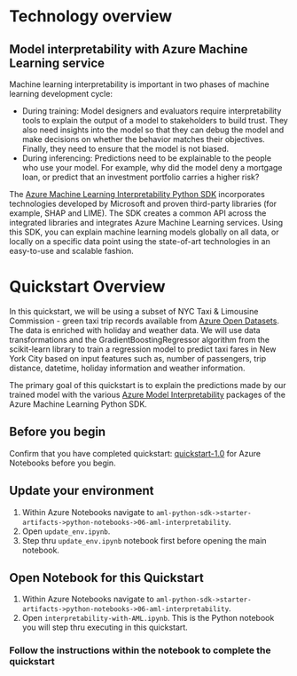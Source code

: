 # Technology overview

## Model interpretability with Azure Machine Learning service
Machine learning interpretability is important in two phases of machine learning development cycle:

* During training: Model designers and evaluators require interpretability tools to explain the output of a model to stakeholders to build trust. They also need insights into the model so that they can debug the model and make decisions on whether the behavior matches their objectives. Finally, they need to ensure that the model is not biased.
* During inferencing: Predictions need to be explainable to the people who use your model. For example, why did the model deny a mortgage loan, or predict that an investment portfolio carries a higher risk?

The [Azure Machine Learning Interpretability Python SDK](https://docs.microsoft.com/en-us/python/api/azureml-explain-model/?view=azure-ml-py) incorporates technologies developed by Microsoft and proven third-party libraries (for example, SHAP and LIME). The SDK creates a common API across the integrated libraries and integrates Azure Machine Learning services. Using this SDK, you can explain machine learning models globally on all data, or locally on a specific data point using the state-of-art technologies in an easy-to-use and scalable fashion.

# Quickstart Overview
In this quickstart, we will be using a subset of NYC Taxi & Limousine Commission - green taxi trip records available from [Azure Open Datasets](https://azure.microsoft.com/en-us/services/open-datasets/). The data is enriched with holiday and weather data. We will use data transformations and the GradientBoostingRegressor algorithm from the scikit-learn library to train a regression model to predict taxi fares in New York City based on input features such as, number of passengers, trip distance, datetime, holiday information and weather information.

The primary goal of this quickstart is to explain the predictions made by our trained model with the various [Azure Model Interpretability](https://docs.microsoft.com/en-us/azure/machine-learning/service/machine-learning-interpretability-explainability) packages of the Azure Machine Learning Python SDK.

## Before you begin

Confirm that you have completed quickstart: [quickstart-1.0](../../quickstart-1.0/azure-notebooks-setup) for Azure Notebooks before you begin.

## Update your environment
1. Within Azure Notebooks navigate to `aml-python-sdk->starter-artifacts->python-notebooks->06-aml-interpretability`.
2. Open `update_env.ipynb`.
3. Step thru `update_env.ipynb` notebook first before opening the main notebook.

## Open Notebook for this Quickstart
1. Within Azure Notebooks navigate to `aml-python-sdk->starter-artifacts->python-notebooks->06-aml-interpretability`. 
2. Open `interpretability-with-AML.ipynb`. This is the Python notebook you will step thru executing in this quickstart.

### Follow the instructions within the notebook to complete the quickstart
